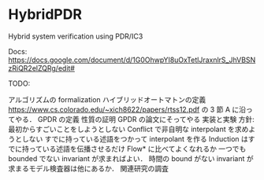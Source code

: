 # HybridPDR
Hybrid system verification using PDR/IC3

Docs: https://docs.google.com/document/d/1G0OhwpYI8uOxTetlJraxnlrS_JhVBSNzRiQR2elZQRg/edit#

TODO:

アルゴリズムの formalization
ハイブリッドオートマトンの定義
https://www.cs.colorado.edu/~xich8622/papers/rtss12.pdf の 3 節 A に沿ってやる．
GPDR の定義
性質の証明
GPDR の論文にそってやる
実装と実験
方針: 最初からすごいことをしようとしない
Conflict で非自明な interpolant を求めようとしない
すでに持っている述語をつかって interpolant を作る
Induction はすでに持っている述語を伝播させるだけ
Flow* に比べてよくなれるか
一つでも bounded でない invariant が求まればよい．
時間の bound がない invariant が求まるモデル検査器は他にあるか．
関連研究の調査
